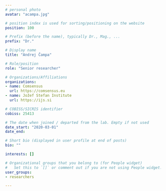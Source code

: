 ```yaml
---
# personal photo
avatar: "acampa.jpg"

# position index is used for sorting/positioning on the website
position: 100

# Prefix (before the name), typically Dr., Mag., ...
prefix: "Dr."

# Display name
title: "Andrej Čampa"

# Role/position
role: "Senior researcher"

# Organizations/Affiliations
organizations:
- name: Comsensus
  url: https://comsensus.eu
- name: Jožef Stefan Institute
  url: https://ijs.si

# COBISS/SICRIS identifier
cobiss: 25413

# The date when joined / departed from the lab. Empty if not used
date_start: "2020-03-01"
date_end:

# Short bio (displayed in user profile at end of posts)
bio: ""

interests: []

# Organizational groups that you belong to (for People widget)
#   Set this to `[]` or comment out if you are not using People widget.
user_groups:
- researchers

---
```

